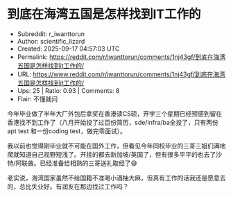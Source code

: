 # 到底在海湾五国是怎样找到IT工作的

- Subreddit: r_iwanttorun
- Author: scientific_lizard
- Created: 2025-09-17 04:57:03 UTC
- Permalink: https://reddit.com/r/iwanttorun/comments/1nj43gf/到底在海湾五国是怎样找到it工作的/
- URL: https://www.reddit.com/r/iwanttorun/comments/1nj43gf/到底在海湾五国是怎样找到it工作的/
- Ups: 25 | Ratio: 0.93 | Comments: 8
- Flair: 不懂就问


今年毕业做了半年大厂外包后拿奖在香港读CS硕，开学三个星期已经预感到留在香港找不到工作了（八月开始投了过百份简历，sde/infra/ba全投了，只有两份apt
test 和一份coding test，做完零面试）。

我以前也觉得刚毕业就不可能在国外工作，但看见今年同校毕业的三哥三姐们满地爬就知道自己视野短浅了。开挂的都去新加坡/英国了，但有很多平平的也去了沙特/阿联酋。已经准备给相熟的三哥送礼取经了😅

老实说，海湾国家虽然不给国籍不准喝小酒抽大麻，但真有工作的话我还是愿意去的，总比失业好。有润友在那边找过工作吗？

